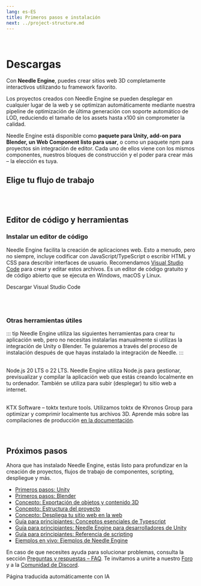 ```yaml
---
lang: es-ES
title: Primeros pasos e instalación
next: ../project-structure.md
---
```


<br/>

<discountbanner />


# Descargas

Con **Needle Engine**, puedes crear sitios web 3D completamente interactivos utilizando tu framework favorito.

Los proyectos creados con Needle Engine se pueden desplegar en cualquier lugar de la web y se optimizan automáticamente mediante nuestra pipeline de optimización de última generación con soporte automático de LOD, reduciendo el tamaño de los assets hasta x100 sin comprometer la calidad.

Needle Engine está disponible como **paquete para Unity, add-on para Blender, un Web Component listo para usar**, o como un paquete npm para proyectos sin integración de editor.
Cada uno de ellos viene con los mismos componentes, nuestros bloques de construcción y el poder para crear más – la elección es tuya.

## Elige tu flujo de trabajo

<tool-tiles></tool-tiles>

<!-- | Tool |  |  |
| -- | -- | -- |
| Node.js **(required)** | 16.x or 18.x <br>[Windows](https://nodejs.org/dist/v18.16.0/node-v18.16.0-x64.msi) <br/> [MacOS](https://nodejs.org/dist/v18.16.0/node-v18.16.0.pkg)   | For running a local development server
| VS Code *(recommended)* | any version<br/>[Windows](https://code.visualstudio.com/sha/download?build=stable&os=win32-x64-user) <br/> [MacOS](https://code.visualstudio.com/sha/download?build=stable&os=darwin-universal) | For code editing (optional)  |
| **Supported Editors** | |
| Unity | 2020.3.16+ <br/>2021.3.9+ <br/>2022.3.0+<br/>[Get Unity Hub](https://unity.com/download) | For setting up your scenes, components, animations... |
| Blender | 3.3<br/>3.4<br/>3.5<br/>3.6<br/>[Get Blender](https://www.blender.org/download/) | For setting up your scenes, components, animations... |
   -->


<!-- ### For optimized builds

| Tool | | |
| -- | -- | |
| | | |
| **toktx** | 4.1<br/>[Windows](https://fwd.needle.tools/needle-engine/toktx/win) <br/> [MacOS](https://fwd.needle.tools/needle-engine/toktx/osx) <br/> [Mac OS Apple Silicon](https://fwd.needle.tools/needle-engine/toktx/osx-silicon) <br/> [Other Releases](https://github.com/KhronosGroup/KTX-Software/releases/tag/v4.1.0-rc3)  | For texture compression (recommended) <br/>You can read more about that [here](./deployment.md#production-builds) in our docs -->



<br/>
<br/>



<!--
<img src="/imgs/unity-logo.webp" style="max-height:70px;" />


## Needle Engine for Unity

*Supported Unity versions: 2021.3 LTS, 2022.3 LTS*

<needle-button event_goal="download_unity" event_position="getting_started" large href="https://engine.needle.tools/downloads/unity?utm_source=needle_docs&utm_content=getting_started"><strong>Download Needle Engine for Unity</strong></needle-button>

- Drop the downloaded .unitypackage file into a Unity project and confirm that you want to import it.
- Wait a moment for the installation and import to finish. A window may open stating that "A new scoped registry is now available in the Package Manager.". This is our Needle Package registry. You can safely close that window.
- **Explore Samples** – Select the menu option _Needle Engine > Explore Samples_ to view, open and modify all available [sample scenes](https://engine.needle.tools/samples).


**See [Needle Engine for Unity](../unity/index.md)** for a full list of features and instructions on getting started.


---


<img src="/blender/logo.png" style="max-height:70px;" />

## Needle Engine for Blender
*Supported Blender versions: 4.1+*

<needle-button event_goal="download_blender" event_position="getting_started" large href="https://engine.needle.tools/downloads/blender?utm_source=needle_docs&utm_content=getting_started"><strong>Download Needle Engine for Blender</strong></needle-button>

<br/>

- The Blender add-on is downloaded as a zip file.
- In Blender, go to `File > Settings > Add-ons` and click the `Install` button.
- Then select the downloaded zip to install it.

**See [Needle Engine for Blender](../blender/index.md)** for a full list of features and instructions on getting started.

<br/>
<br/>
<br/>



<br/>
<br/>
<br/>

-->

## Editor de código y herramientas

### Instalar un editor de código

Needle Engine facilita la creación de aplicaciones web. Esto a menudo, pero no siempre, incluye codificar con JavaScript/TypeScript o escribir HTML y CSS para describir interfaces de usuario. Recomendamos [Visual Studio Code](https://code.visualstudio.com) para crear y editar estos archivos. Es un editor de código gratuito y de código abierto que se ejecuta en Windows, macOS y Linux.

<ClientOnly>
<!-- <br/><os-link generic_url="https://engine.needle.tools/downloads/unity">Needle Engine for Unity</os-link> — <os-link generic_url="https://engine.needle.tools/downloads/unity">Needle Engine for Blender</os-link> -->

<os-link windows_url="https://code.visualstudio.com/sha/download?build=stable&os=win32-x64-user" osx_url="https://code.visualstudio.com/sha/download?build=stable&os=darwin-universal">Descargar Visual Studio Code</os-link>


<br/>
<br/>

### Otras herramientas útiles

::: tip
Needle Engine utiliza las siguientes herramientas para crear tu aplicación web, pero no necesitas instalarlas manualmente si utilizas la integración de Unity o Blender. Te guiaremos a través del proceso de instalación después de que hayas instalado la integración de Needle.
:::

<br/>
<os-link windows_url="https://nodejs.org/dist/v22.13.1/node-v22.13.1-x64.msi" osx_url="https://nodejs.org/dist/v22.13.1/node-v22.13.1.pkg">Node.js 20 LTS o 22 LTS.</os-link>
Needle Engine utiliza Node.js para gestionar, previsualizar y compilar la aplicación web que estás creando localmente en tu ordenador.
También se utiliza para subir (desplegar) tu sitio web a internet.

<br/><os-link windows_url="https://fwd.needle.tools/needle-engine/toktx/win" osx_url="https://fwd.needle.tools/needle-engine/toktx/osx" osx_silicon_url="https://fwd.needle.tools/needle-engine/toktx/osx-silicon">KTX Software – toktx texture tools.</os-link> Utilizamos toktx de Khronos Group para optimizar y comprimir localmente tus archivos 3D. Aprende más sobre las compilaciones de producción [en la documentación](../deployment.md#production-builds).

<br/>
</ClientOnly>

<!--
## Option 1: Quick Start — Starter Project ⚡
1. **Download or Clone this repository**
   It's set up with the right packages and settings to get you started right away.

   _Clone with HTTPS:_ ``https://github.com/needle-tools/needle-engine-support.git``
   _OR clone with SSH:_ ``git@github.com:needle-tools/needle-engine-support.git``
   _OR download directly:_ <a href="https://github.com/needle-tools/needle-engine-support/archive/refs/heads/main.zip" target="_blank">Download Repository</a>


2. **Open the starter project**
  Open `starter/Needle Engine Starter 2020_3` for a full sandbox project that's ready to run (including a couple of simple example scenes for lightmaps and custom shaders).
  This is a sandbox builder project! It already comes with multi-player capabilities, and works across mobile, desktop, VR and AR.

3. **Press Play**
  Make sure the scene CollaborativeSandbox is open, and press Play! This will automatically do some setup steps and start a local server.
  Once the setup is complete, a browser window will open, and your project is live.
  From now on, all changes you do in Unity will be immediately visible in your browser.

    > **Note**: Your browser might warn you about an untrusted SSL connection. Don't worry, the connection is still encrypted – please click "Advance" if your browser asks you to verify that you're sure you want to visit your server.

4. **Make it your own**
  Add assets and components, play around with lighting, add scripts and logic – this is your world now!
  You can also [publish it on the web for free](#deploy-your-project-to-glitch-) so that others can join you.
-->



## Próximos pasos

Ahora que has instalado Needle Engine, estás listo para profundizar en la creación de proyectos, flujos de trabajo de componentes, scripting, despliegue y más.

- [Primeros pasos: Unity](../unity/index.md)
- [Primeros pasos: Blender](../blender/index.md)
- [Concepto: Exportación de objetos y contenido 3D](../export.md)
- [Concepto: Estructura del proyecto](../project-structure.md)
- [Concepto: Despliega tu sitio web en la web](../deployment.md)
- [Guía para principiantes: Conceptos esenciales de Typescript](./typescript-essentials.md)
- [Guía para principiantes: Needle Engine para desarrolladores de Unity](./for-unity-developers.md)
- [Guía para principiantes: Referencia de scripting](../scripting.md)
- [Ejemplos en vivo: Ejemplos de Needle Engine](https://engine.needle.tools/samples)

En caso de que necesites ayuda para solucionar problemas, consulta la sección [Preguntas y respuestas – FAQ](../faq.md).
Te invitamos a unirte a nuestro [Foro](https://forum.needle.tools/?utm_source=needle_docs&utm_content=content) y a la [Comunidad de Discord](https://discord.needle.tools).


Página traducida automáticamente con IA